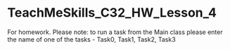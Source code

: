 # TeachMeSkills_C32_HW_Lesson_4
For homework.
Please note: to run a task from the Main class please enter the name of one of the tasks - Task0, Task1, Task2, Task3
